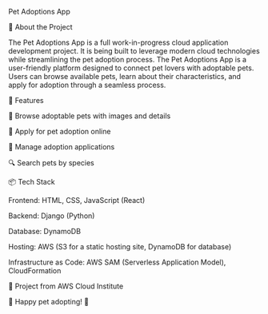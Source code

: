 Pet Adoptions App

🐾 About the Project

The Pet Adoptions App is a full work-in-progress cloud application development project. It is being built to leverage modern cloud technologies while streamlining the pet adoption process.
The Pet Adoptions App is a user-friendly platform designed to connect pet lovers with adoptable pets. Users can browse available pets, learn about their characteristics, and apply for adoption through a seamless process.

🚀 Features

🐶 Browse adoptable pets with images and details

🏡 Apply for pet adoption online

📝 Manage adoption applications

🔍 Search pets by species

📦 Tech Stack

Frontend: HTML, CSS, JavaScript (React)

Backend: Django (Python)

Database: DynamoDB

Hosting: AWS (S3 for a static hosting site, DynamoDB for database)

Infrastructure as Code: AWS SAM (Serverless Application Model), CloudFormation

🤝 Project from AWS Cloud Institute

🚀 Happy pet adopting! 🐾
